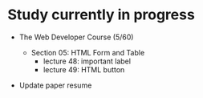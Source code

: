 # Study currently in progress

  - The Web Developer Course (5/60)
    - Section 05: HTML Form and Table
      - lecture 48: important label
      - lecture 49: HTML button

  - Update paper resume